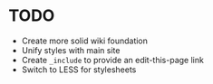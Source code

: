 # TODO
* Create more solid wiki foundation
* Unify styles with main site
* Create `_include` to provide an edit-this-page link
* Switch to LESS for stylesheets
